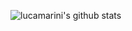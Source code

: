 




<!--[![Top Langs](https://github-readme-stats.vercel.app/api/top-langs/?username=lucamarini22)](https://github.com/lucamarini22?tab=repositories)-->


![lucamarini's github stats](https://github-readme-stats.vercel.app/api?username=lucamarini22&theme=gotham&show_icons=true)


<!--**Visitor counter**:
<!--<p align="left"> 
<!-- <img src="https://profile-counter.glitch.me/lucamarini22/count.svg" />
<!-- </p>

<!-- See you soon!
